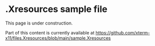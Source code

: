 # .Xresources sample file

This page is under construction.

Part of this content is currently available at 
https://github.com/xterm-x11/files.Xresources/blob/main/sample.Xresources
